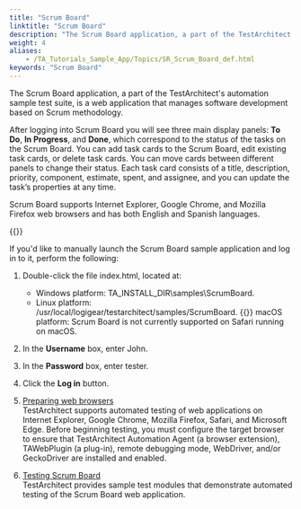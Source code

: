 ```yaml
--- 
title: "Scrum Board"
linktitle: "Scrum Board"
description: "The Scrum Board application, a part of the TestArchitect's automation sample test suite, is a web application that manages software development based on Scrum methodology."
weight: 4
aliases: 
    - /TA_Tutorials_Sample_App/Topics/SR_Scrum_Board_def.html
keywords: "Scrum Board"
---
```


The Scrum Board application, a part of the TestArchitect's automation sample test suite, is a web application that manages software development based on Scrum methodology.

After logging into Scrum Board you will see three main display panels: **To Do**, **In Progress**, and **Done**, which correspond to the status of the tasks on the Scrum Board. You can add task cards to the Scrum Board, edit existing task cards, or delete task cards. You can move cards between different panels to change their status. Each task card consists of a title, description, priority, component, estimate, spent, and assignee, and you can update the task’s properties at any time.

Scrum Board supports Internet Explorer, Google Chrome, and Mozilla Firefox web browsers and has both English and Spanish languages.

{{<note>}}

If you'd like to manually launch the Scrum Board sample application and log in to it, perform the following:

1.  Double-click the file index.html, located at:

    -   Windows platform: TA\_INSTALL\_DIR\\samples\\ScrumBoard.
    -   Linux platform: /usr/local/logigear/testarchitect/samples/ScrumBoard.
    {{<restriction>}} macOS platform: Scrum Board is not currently supported on Safari running on macOS.

2.  In the **Username** box, enter John.
3.  In the **Password** box, enter tester.
4.  Click the **Log in** button.

1.  [Preparing web browsers](/TA_Tutorials_Sample_App/Topics/SR_Enabling_TA_automation_agent_def.html)  
TestArchitect supports automated testing of web applications on Internet Explorer, Google Chrome, Mozilla Firefox, Safari, and Microsoft Edge. Before beginning testing, you must configure the target browser to ensure that TestArchitect Automation Agent \(a browser extension\), TAWebPlugin \(a plug-in\), remote debugging mode, WebDriver, and/or GeckoDriver are installed and enabled.
2.  [Testing Scrum Board](/TA_Tutorials_Sample_App/Topics/SR_Scrum_Board_testing.html)  
TestArchitect provides sample test modules that demonstrate automated testing of the Scrum Board web application.




